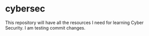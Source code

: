 # cybersec
This repository will have all the resources I need for learning Cyber Security.
I am testing commit changes.
